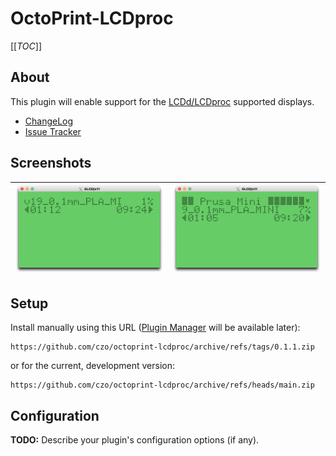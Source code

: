 # OctoPrint-LCDproc

[[_TOC_]]

## About

This plugin will enable support for the [LCDd/LCDproc](http://lcdproc.omnipotent.net) supported displays.

- [ChangeLog](CHANGELOG.md)
- [Issue Tracker](https://github.com/czo/octoprint-lcdproc/issues/)

## Screenshots

[<img src="blob/gLCD-without_title.png" width="250"/>](blob/gLCD-without_title.png)|[<img src="blob/gLCD-with_title.png" width="250"/>](blob/gLCD-with_title.png)
:--:|:--:

## Setup

Install manually using this URL ([Plugin Manager](https://docs.octoprint.org/en/master/bundledplugins/pluginmanager.html) will be available later):

    https://github.com/czo/octoprint-lcdproc/archive/refs/tags/0.1.1.zip

or for the current, development version:

    https://github.com/czo/octoprint-lcdproc/archive/refs/heads/main.zip
    

## Configuration

**TODO:** Describe your plugin's configuration options (if any).
